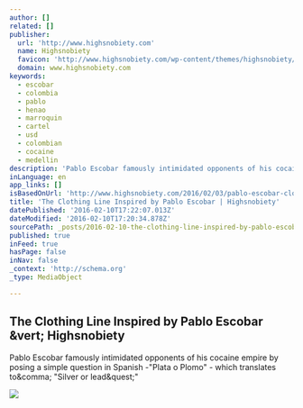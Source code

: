 ```yaml
---
author: []
related: []
publisher:
  url: 'http://www.highsnobiety.com'
  name: Highsnobiety
  favicon: 'http://www.highsnobiety.com/wp-content/themes/highsnobiety/favicons/favicon-16x16.png'
  domain: www.highsnobiety.com
keywords:
  - escobar
  - colombia
  - pablo
  - henao
  - marroquin
  - cartel
  - usd
  - colombian
  - cocaine
  - medellin
description: 'Pablo Escobar famously intimidated opponents of his cocaine empire by posing a simple question in Spanish -"Plata o Plomo" - which translates to, "Silver or lead?"'
inLanguage: en
app_links: []
isBasedOnUrl: 'http://www.highsnobiety.com/2016/02/03/pablo-escobar-clothing-brand/'
title: 'The Clothing Line Inspired by Pablo Escobar | Highsnobiety'
datePublished: '2016-02-10T17:22:07.013Z'
dateModified: '2016-02-10T17:20:34.878Z'
sourcePath: _posts/2016-02-10-the-clothing-line-inspired-by-pablo-escobar-or-highsnobiety.md
published: true
inFeed: true
hasPage: false
inNav: false
_context: 'http://schema.org'
_type: MediaObject

---
```

<article style=""><h1>The Clothing Line Inspired by Pablo Escobar &amp;vert; Highsnobiety</h1><p>Pablo Escobar famously intimidated opponents of his cocaine empire by posing a simple question in Spanish -"Plata o Plomo" - which translates to&amp;comma; "Silver or lead&amp;quest;"</p><img src="http://static.highsnobiety.com/wp-content/uploads/2016/02/01184923/Pablofeature.jpg" /></article>